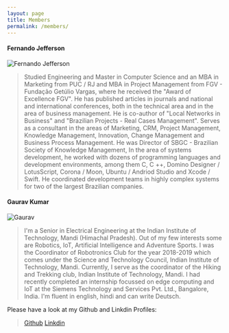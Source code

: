 ```yaml
---
layout: page
title: Members
permalink: /members/
---
```


#### Fernando Jefferson
![Fernando Jefferson](images/fernando.png)
 > Studied Engineering and Master in Computer Science and an MBA in Marketing from PUC / RJ and MBA in Project Management from FGV - Fundação Getúlio Vargas, where he received the "Award of Excellence FGV". He has published articles in journals and national and international conferences, both in the technical area and in the area of business management. He is co-author of "Local Networks in Business" and "Brazilian Projects - Real Cases Management". Serves as a consultant in the areas of Marketing, CRM, Project Management, Knowledge Management, Innovation, Change Management and Business Process Management. He was Director of SBGC - Brazilian Society of Knowledge Management, In the area of systems development, he worked with dozens of programming languages and development environments, among them C, C ++, Domino Designer / LotusScript, Corona / Moon, Ubuntu / Andriod Studio and Xcode / Swift. He coordinated development teams in highly complex systems for two of the largest Brazilian companies.

#### Gaurav Kumar
![Gaurav](images/gaurav.png)
> I'm a Senior in Electrical Engineering at the Indian Institute of Technology, Mandi (Himachal Pradesh). Out of my few interests some are Robotics, IoT, Artificial Intelligence and Adventure Sports. I was the Coordinator of Robotronics Club for the year 2018-2019 which comes under the Science and Technology Council, Indian Institute of Technology, Mandi. Currently, I serve as the coordinator of the Hiking and Trekking club, Indian Institute of Technology, Mandi. I had recently completed an internship focussed on edge computing and IoT at the Siemens Technology and Services Pvt. Ltd., Bangalore, India. I'm fluent in english, hindi and can write Deutsch.

Please have a look at my Github and Linkdin Profiles:

> [Github](https://github.com/Gaurav047)
> [Linkdin](https://www.linkedin.com/in/gaurav-kumar-0b0887121/)

